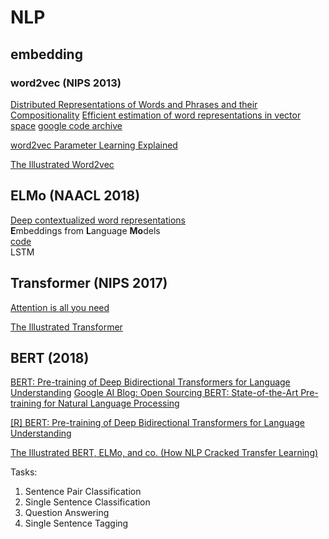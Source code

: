 # NLP

## embedding
### word2vec (NIPS 2013)
[Distributed Representations of Words and Phrases and their Compositionality](https://papers.nips.cc/paper/5021-distributed-representations-of-words-and-phrases-and-their-compositionality.pdf)
[Efficient estimation of word representations in vector space](https://arxiv.org/abs/1301.3781)
[google code archive](https://code.google.com/archive/p/word2vec/)


[word2vec Parameter Learning Explained](https://arxiv.org/abs/1411.2738)

[The Illustrated Word2vec](https://jalammar.github.io/illustrated-word2vec/)


## ELMo (NAACL 2018)
[Deep contextualized word representations](https://arxiv.org/abs/1802.05365)  
**E**mbeddings from **L**anguage **Mo**dels  
[code](https://allennlp.org/elmo)  
LSTM

## Transformer (NIPS 2017)
[Attention is all you need](https://arxiv.org/abs/1706.03762)

[The Illustrated Transformer](http://jalammar.github.io/illustrated-transformer/)

## BERT (2018)
[BERT: Pre-training of Deep Bidirectional Transformers for Language Understanding](https://arxiv.org/abs/1810.04805)
[Google AI Blog: Open Sourcing BERT: State-of-the-Art Pre-training for Natural Language Processing](https://ai.googleblog.com/2018/11/open-sourcing-bert-state-of-art-pre.html)

[\[R\] BERT: Pre-training of Deep Bidirectional Transformers for Language Understanding](https://www.reddit.com/r/MachineLearning/comments/9nfqxz/r_bert_pretraining_of_deep_bidirectional/)

[The Illustrated BERT, ELMo, and co. (How NLP Cracked Transfer Learning)](http://jalammar.github.io/illustrated-bert/)




Tasks:
1. Sentence Pair Classification
2. Single Sentence Classification
3. Question Answering
4. Single Sentence Tagging
